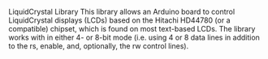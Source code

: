 LiquidCrystal Library
This library allows an Arduino board to control LiquidCrystal displays (LCDs) based on the Hitachi HD44780 (or a compatible) chipset, which is found on most text-based LCDs. The library works with in either 4- or 8-bit mode (i.e. using 4 or 8 data lines in addition to the rs, enable, and, optionally, the rw control lines).

